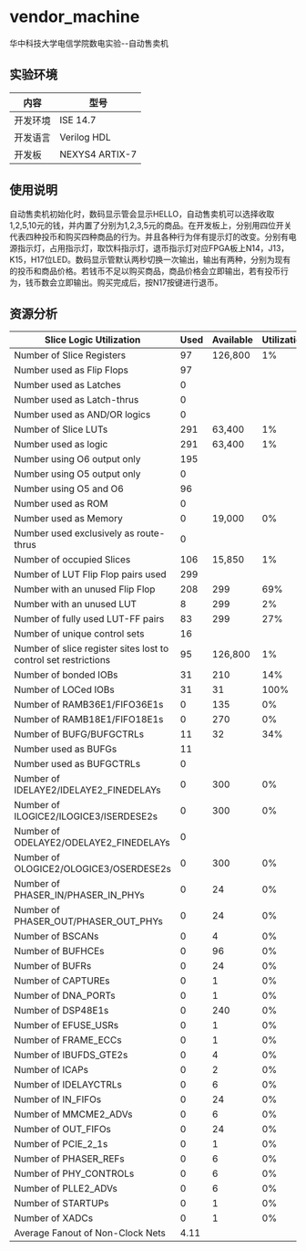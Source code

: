 # vendor_machine 
华中科技大学电信学院数电实验--自动售卖机

## 实验环境

|内容	|型号|
|----|-----|
|开发环境|	ISE 14.7|
|开发语言|	Verilog HDL|
|开发板|	NEXYS4 ARTIX-7|

## 使用说明
自动售卖机初始化时，数码显示管会显示HELLO，自动售卖机可以选择收取1,2,5,10元的钱，并内置了分别为1,2,3,5元的商品。在开发板上，分别用四位开关代表四种投币和购买四种商品的行为。并且各种行为伴有提示灯的改变。分别有电源指示灯，占用指示灯，取饮料指示灯，退币指示灯对应FPGA板上N14，J13，K15，H17位LED。数码显示管默认两秒切换一次输出，输出有两种，分别为现有的投币和商品价格。若钱币不足以购买商品，商品价格会立即输出，若有投币行为，钱币数会立即输出。购买完成后，按N17按键进行退币。

## 资源分析

| **Slice Logic Utilization**                                  | **Used** | **Available** | **Utilization** | **Note(s)** |
| ------------------------------------------------------------ | -------- | ------------- | --------------- | ----------- |
| Number of Slice Registers                                    | 97       | 126,800       | 1%              |             |
| Number used as Flip Flops                                    | 97       |               |                 |             |
| Number used as Latches                                       | 0        |               |                 |             |
| Number used as Latch-thrus                                   | 0        |               |                 |             |
| Number used as AND/OR logics                                 | 0        |               |                 |             |
| Number of Slice LUTs                                         | 291      | 63,400        | 1%              |             |
| Number used as logic                                         | 291      | 63,400        | 1%              |             |
| Number   using O6 output only                                | 195      |               |                 |             |
| Number   using O5 output only                                | 0        |               |                 |             |
| Number   using O5 and O6                                     | 96       |               |                 |             |
| Number   used as ROM                                         | 0        |               |                 |             |
| Number used as Memory                                        | 0        | 19,000        | 0%              |             |
| Number used exclusively as   route-thrus                     | 0        |               |                 |             |
| Number of occupied Slices                                    | 106      | 15,850        | 1%              |             |
| Number of LUT Flip Flop pairs used                           | 299      |               |                 |             |
| Number with an unused Flip Flop                              | 208      | 299           | 69%             |             |
| Number with an unused LUT                                    | 8        | 299           | 2%              |             |
| Number of fully used LUT-FF   pairs                          | 83       | 299           | 27%             |             |
| Number of unique control sets                                | 16       |               |                 |             |
| Number of slice register sites   lost            to control set restrictions | 95       | 126,800       | 1%              |             |
| Number of bonded IOBs | 31       | 210           | 14%             |             |
| Number of LOCed IOBs                                         | 31       | 31            | 100%            |             |
| Number of RAMB36E1/FIFO36E1s                                 | 0        | 135           | 0%              |             |
| Number of RAMB18E1/FIFO18E1s                                 | 0        | 270           | 0%              |             |
| Number of BUFG/BUFGCTRLs                                     | 11       | 32            | 34%             |             |
| Number used as BUFGs                                         | 11       |               |                 |             |
| Number used as BUFGCTRLs                                     | 0        |               |                 |             |
| Number of IDELAYE2/IDELAYE2_FINEDELAYs                       | 0        | 300           | 0%              |             |
| Number of ILOGICE2/ILOGICE3/ISERDESE2s                       | 0        | 300           | 0%              |             |
| Number of ODELAYE2/ODELAYE2_FINEDELAYs                       | 0        |               |                 |             |
| Number of OLOGICE2/OLOGICE3/OSERDESE2s                       | 0        | 300           | 0%              |             |
| Number of PHASER_IN/PHASER_IN_PHYs                           | 0        | 24            | 0%              |             |
| Number of PHASER_OUT/PHASER_OUT_PHYs                         | 0        | 24            | 0%              |             |
| Number of BSCANs                                             | 0        | 4             | 0%              |             |
| Number of BUFHCEs                                            | 0        | 96            | 0%              |             |
| Number of BUFRs                                              | 0        | 24            | 0%              |             |
| Number of CAPTUREs                                           | 0        | 1             | 0%              |             |
| Number of DNA_PORTs                                          | 0        | 1             | 0%              |             |
| Number of DSP48E1s                                           | 0        | 240           | 0%              |             |
| Number of EFUSE_USRs                                         | 0        | 1             | 0%              |             |
| Number of FRAME_ECCs                                         | 0        | 1             | 0%              |             |
| Number of IBUFDS_GTE2s                                       | 0        | 4             | 0%              |             |
| Number of ICAPs                                              | 0        | 2             | 0%              |             |
| Number of IDELAYCTRLs                                        | 0        | 6             | 0%              |             |
| Number of IN_FIFOs                                           | 0        | 24            | 0%              |             |
| Number of MMCME2_ADVs                                        | 0        | 6             | 0%              |             |
| Number of OUT_FIFOs                                          | 0        | 24            | 0%              |             |
| Number of PCIE_2_1s                                          | 0        | 1             | 0%              |             |
| Number of PHASER_REFs                                        | 0        | 6             | 0%              |             |
| Number of PHY_CONTROLs                                       | 0        | 6             | 0%              |             |
| Number of PLLE2_ADVs                                         | 0        | 6             | 0%              |             |
| Number of STARTUPs                                           | 0        | 1             | 0%              |             |
| Number of XADCs                                              | 0        | 1             | 0%              |             |
| Average Fanout of Non-Clock Nets                             | 4.11     |               |                 |             |